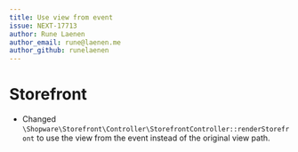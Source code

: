 ```yaml
---
title: Use view from event
issue: NEXT-17713
author: Rune Laenen
author_email: rune@laenen.me
author_github: runelaenen
---
```

# Storefront
* Changed `\Shopware\Storefront\Controller\StorefrontController::renderStorefront` to use the view from the event instead of the original view path.
